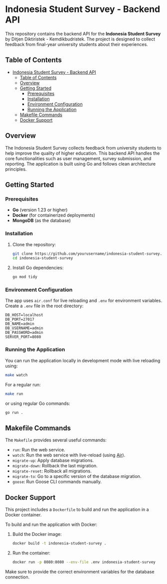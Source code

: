 # Indonesia Student Survey - Backend API

This repository contains the backend API for the **Indonesia Student Survey** by Ditjen Diktiristek - Kemdikbudristek. The project is designed to collect feedback from final-year university students about their experiences.

## Table of Contents

- [Indonesia Student Survey - Backend API](#indonesia-student-survey---backend-api)
  - [Table of Contents](#table-of-contents)
  - [Overview](#overview)
  - [Getting Started](#getting-started)
    - [Prerequisites](#prerequisites)
    - [Installation](#installation)
    - [Environment Configuration](#environment-configuration)
    - [Running the Application](#running-the-application)
  - [Makefile Commands](#makefile-commands)
  - [Docker Support](#docker-support)

## Overview

The Indonesia Student Survey collects feedback from university students to help improve the quality of higher education. This backend API handles the core functionalities such as user management, survey submission, and reporting. The application is built using Go and follows clean architecture principles.

## Getting Started

### Prerequisites

- **Go** (version 1.23 or higher)
- **Docker** (for containerized deployments)
- **MongoDB** (as the database)

### Installation

1. Clone the repository:

   ```bash
   git clone https://github.com/yourusername/indonesia-student-survey.git
   cd indonesia-student-survey
   ```

2. Install Go dependencies:

   ```bash
   go mod tidy
   ```

### Environment Configuration

The app uses `air.conf` for live reloading and `.env` for environment variables. Create a `.env` file in the root directory:

```
DB_HOST=localhost
DB_PORT=27017
DB_NAME=admin
DB_USERNAME=admin
DB_PASSWORD=admin
SERVER_PORT=8080
```

### Running the Application

You can run the application locally in development mode with live reloading using:

```bash
make watch
```

For a regular run:

```bash
make run
```

or using regular Go commands:

```bash
go run .
```

## Makefile Commands

The `Makefile` provides several useful commands:

- `run`: Run the web service.
- `watch`: Run the web service with live-reload (using [Air](https://github.com/cosmtrek/air)).
- `migrate-up`: Apply database migrations.
- `migrate-down`: Rollback the last migration.
- `migrate-reset`: Rollback all migrations.
- `migrate-to`: Go to a specific version of the database migration.
- `goose`: Run Goose CLI commands manually.

## Docker Support

This project includes a `Dockerfile` to build and run the application in a Docker container.

To build and run the application with Docker:

1. Build the Docker image:

   ```bash
   docker build -t indonesia-student-survey .
   ```

2. Run the container:

   ```bash
   docker run -p 8080:8080 --env-file .env indonesia-student-survey
   ```

Make sure to provide the correct environment variables for the database connection.